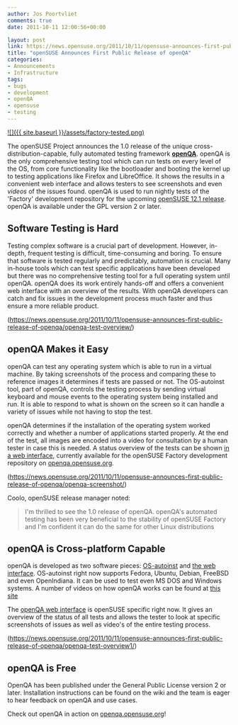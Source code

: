 ```yaml
---
author: Jos Poortvliet
comments: true
date: 2011-10-11 12:00:56+00:00

layout: post
link: https://news.opensuse.org/2011/10/11/opensuse-announces-first-public-release-of-openqa/
title: "openSUSE Announces First Public Release of openQA"
categories:
- Announcements
- Infrastructure
tags:
- bugs
- development
- openQA
- opensuse
- testing
---
```

[![]({{ site.baseurl }}/assets/factory-tested.png)](https://news.opensuse.org/2011/10/11/opensuse-announces-first-public-release-of-openqa/factory-tested/)

The openSUSE Project announces the 1.0 release of the unique cross-distribution-capable, fully automated testing framework **[openQA](http://openqa.opensuse.org)**. openQA is the only comprehensive testing tool which can run tests on every level of the OS, from core functionality like the bootloader and booting the kernel up to testing applications like Firefox and LibreOffice. It shows the results in a convenient web interface and allows testers to see screenshots and even _videos_ of the issues found. openQA is used to run nightly tests of the 'Factory' development repository for the upcoming [openSUSE 12.1 release](http://en.opensuse.org/Portal:12.1). openQA is available under the GPL version 2 or later.
<!-- more -->


## Software Testing is Hard


Testing complex software is a crucial part of development. However, in-depth, frequent testing is difficult, time-consuming and boring. To ensure that software is tested regularly and predictably, automation is crucial. Many in-house tools which can test specific applications have been developed but there was no comprehensive testing tool for a full operating system until openQA. openQA does its work entirely hands-off and offers a convenient web interface with an overview of the results. With openQA developers can catch and fix issues in the development process much faster and thus ensure a more reliable product.

(https://news.opensuse.org/2011/10/11/opensuse-announces-first-public-release-of-openqa/openqa-test-overview/)



## openQA Makes it Easy


openQA can test any operating system which is able to run in a virtual machine. By taking screenshots of the process and comparing these to reference images it determines if tests are passed or not. The OS-autoinst tool, part of openQA, controls the testing process by sending virtual keyboard and mouse events to the operating system being installed and run. It is able to respond to what is shown on the screen so it can handle a variety of issues while not having to stop the test.

openQA determines if the installation of the operating system worked correctly and whether a number of applications started properly. At the end of the test, all images are encoded into a video for consultation by a human tester in case this is needed. A status overview of the tests can be shown [in a web interface](http://openqa.opensuse.org/results/), currently available for the openSUSE Factory development repository on [openqa.opensuse.org](openqa.opensuse.org).

(https://news.opensuse.org/2011/10/11/opensuse-announces-first-public-release-of-openqa/openqa-screenshot/)

Coolo, openSUSE release manager noted: 

<blockquote>I'm thrilled to see the 1.0 release of openQA. openQA's automated testing has been very beneficial to the stability of openSUSE Factory and I'm confident it can do the same for other Linux distributions</blockquote>





## openQA is Cross-platform Capable


openQA is developed as two software pieces: [OS-autoinst](http://www.os-autoinst.org/) and [the web interface](http://openqa.opensuse.org). OS-autoinst right now supports Fedora, Ubuntu, Debian, FreeBSD and even OpenIndiana. It can be used to test even MS DOS and Windows systems. A number of videos on how openQA works can be found at [this site](http://video.os-autoinst.zq1.de/opensuse/video/)

The [openQA web interface](http://openqa.opensuse.org) is openSUSE specific right now. It gives an overview of the status of all tests and allows the tester to look at specific screenshots of issues as well as video's of the entire testing process.

(https://news.opensuse.org/2011/10/11/opensuse-announces-first-public-release-of-openqa/openqa-test-overview1/)



## openQA is Free


OpenQA has been published under the General Public License version 2 or later. Installation instructions can be found on the wiki and the team is eager to hear feedback on openQA and use cases.

Check out openQA in action on [openqa.opensuse.org](http://openqa.opensuse.org)!		
